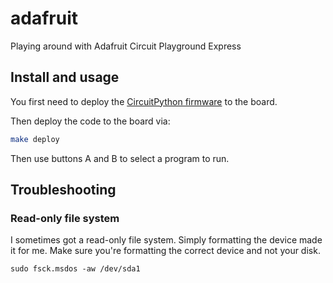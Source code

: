 # adafruit
Playing around with Adafruit Circuit Playground Express

## Install and usage
You first need to deploy the [CircuitPython firmware](https://circuitpython.org/board/circuitplayground_express/) to the board.

Then deploy the code to the board via:
```sh
make deploy
```
Then use buttons A and B to select a program to run.

## Troubleshooting
### Read-only file system
I sometimes got a read-only file system.
Simply formatting the device made it for me.
Make sure you're formatting the correct device and not your disk.
```
sudo fsck.msdos -aw /dev/sda1
```
